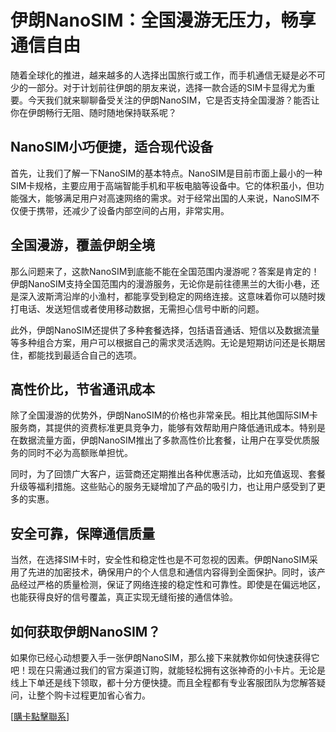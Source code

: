 # 伊朗NanoSIM：全国漫游无压力，畅享通信自由

随着全球化的推进，越来越多的人选择出国旅行或工作，而手机通信无疑是必不可少的一部分。对于计划前往伊朗的朋友来说，选择一款合适的SIM卡显得尤为重要。今天我们就来聊聊备受关注的伊朗NanoSIM，它是否支持全国漫游？能否让你在伊朗畅行无阻、随时随地保持联系呢？

## NanoSIM小巧便捷，适合现代设备

首先，让我们了解一下NanoSIM的基本特点。NanoSIM是目前市面上最小的一种SIM卡规格，主要应用于高端智能手机和平板电脑等设备中。它的体积虽小，但功能强大，能够满足用户对高速网络的需求。对于经常出国的人来说，NanoSIM不仅便于携带，还减少了设备内部空间的占用，非常实用。

## 全国漫游，覆盖伊朗全境

那么问题来了，这款NanoSIM到底能不能在全国范围内漫游呢？答案是肯定的！伊朗NanoSIM支持全国范围内的漫游服务，无论你是前往德黑兰的大街小巷，还是深入波斯湾沿岸的小渔村，都能享受到稳定的网络连接。这意味着你可以随时拨打电话、发送短信或者使用移动数据，无需担心信号中断的问题。

此外，伊朗NanoSIM还提供了多种套餐选择，包括语音通话、短信以及数据流量等多种组合方案，用户可以根据自己的需求灵活选购。无论是短期访问还是长期居住，都能找到最适合自己的选项。

## 高性价比，节省通讯成本

除了全国漫游的优势外，伊朗NanoSIM的价格也非常亲民。相比其他国际SIM卡服务商，其提供的资费标准更具竞争力，能够有效帮助用户降低通讯成本。特别是在数据流量方面，伊朗NanoSIM推出了多款高性价比套餐，让用户在享受优质服务的同时不必为高额账单担忧。

同时，为了回馈广大客户，运营商还定期推出各种优惠活动，比如充值返现、套餐升级等福利措施。这些贴心的服务无疑增加了产品的吸引力，也让用户感受到了更多的实惠。

## 安全可靠，保障通信质量

当然，在选择SIM卡时，安全性和稳定性也是不可忽视的因素。伊朗NanoSIM采用了先进的加密技术，确保用户的个人信息和通信内容得到全面保护。同时，该产品经过严格的质量检测，保证了网络连接的稳定性和可靠性。即使是在偏远地区，也能获得良好的信号覆盖，真正实现无缝衔接的通信体验。

## 如何获取伊朗NanoSIM？

如果你已经心动想要入手一张伊朗NanoSIM，那么接下来就教你如何快速获得它吧！现在只需通过我们的官方渠道订购，就能轻松拥有这张神奇的小卡片。无论是线上下单还是线下领取，都十分方便快捷。而且全程都有专业客服团队为您解答疑问，让整个购卡过程更加省心省力。

[[購卡點擊聯系](https://t.me/s/esim1088)]